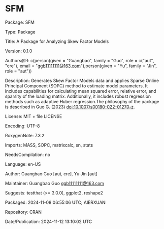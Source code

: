 # SFM
Package: SFM

Type: Package

Title: A Package for Analyzing Skew Factor Models

Version: 0.1.0

Authors@R: c(person(given = "Guangbao", family = "Guo", role = c("aut", "cre"), email = "ggb11111111@163.com"),person(given = "Yu", family = "Jin", role = "aut"))

Description: Generates Skew Factor Models data and applies Sparse Online Principal Component (SOPC) method to estimate model parameters. It includes capabilities for calculating mean squared error, relative error, and sparsity of the loading matrix. Additionally, it includes robust regression methods such as adaptive Huber regression.The philosophy of the package is described in Guo G. (2023) <doi:10.1007/s00180-022-01270-z>.

License: MIT + file LICENSE

Encoding: UTF-8

RoxygenNote: 7.3.2

Imports: MASS, SOPC, matrixcalc, sn, stats

NeedsCompilation: no

Language: en-US

Author: Guangbao Guo [aut, cre],
  Yu Jin [aut]

Maintainer: Guangbao Guo <ggb11111111@163.com>

Suggests: testthat (>= 3.0.0), ggplot2, reshape2

Packaged: 2024-11-08 06:55:06 UTC; AIERXUAN

Repository: CRAN

Date/Publication: 2024-11-12 13:10:02 UTC

